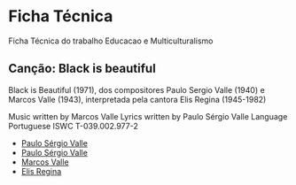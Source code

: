 # Ficha Técnica

Ficha Técnica do trabalho Educacao e Multiculturalismo

## Canção: Black is beautiful 

Black is Beautiful (1971), dos compositores Paulo Sergio Valle (1940) e Marcos Valle (1943), interpretada pela cantora Elis Regina (1945-1982)

Music written by
    Marcos Valle
Lyrics written by
    Paulo Sérgio Valle
Language
    Portuguese
ISWC
    T-039.002.977-2

 - [Paulo Sérgio Valle](http://www.paulosergiovalle.com.br/asletras.htm)
 - [Paulo Sérgio Valle](https://pt.wikipedia.org/wiki/Paulo_S%C3%A9rgio_Valle)
 - [Marcos Valle](https://pt.wikipedia.org/wiki/Marcos_Valle)
 - [Elis Regina](https://pt.wikipedia.org/wiki/Elis_Regina)

